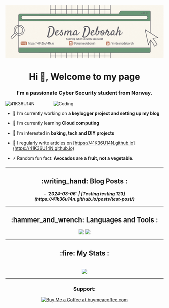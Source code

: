 [![MasterHead](https://github.com/41K36U14N/41K36U14N/blob/main/docs/Github%20banner.gif?alt=media&token=91c0c7b2-93c3-4029-b011-1a8703c5730d)](https://41K36U14N.io)

<h1 align="center">Hi 👋, Welcome to my page </h1>
<h3 align="center"> I'm a passionate Cyber Security student from Norway.</h3>
<img align="right" alt="Coding" src="https://media.giphy.com/media/v1.Y2lkPTc5MGI3NjExeG5panBsMHIzZ3NkczFuamZ2NGoxODEzbHptZzRrcWJwYzA3ZnBsOSZlcD12MV9pbnRlcm5hbF9naWZfYnlfaWQmY3Q9Zw/J3KCHKTEqkZuxAW6OQ/giphy.gif" width="350"/>

<p align="left"> <img src="https://komarev.com/ghpvc/?username=41K36U14N&label=Visitors&color=0e75b6&style=flat" alt="41K36U14N" /> </p>

- 🔭 I’m currently working on **a keylogger project and setting up my blog**

- 🌱 I’m currently learning **Cloud computing**

- 👀 I’m interested in **baking, tech and DIY projects**

- 📝 I regularly write articles on [https://41K36U14N.github.io](https://41K36U14N.github.io)

- ⚡ Random fun fact: **Avocados are a fruit, not a vegetable.**

---
<h2 align="center">:writing_hand: Blog Posts :</h2>
<!-- BLOG-POST-LIST:START -->
<h5 align="center">- `2024-03-06` | [Testing testing 123](https://41k36u14n.github.io/posts/test-post/)  

<!-- BLOG-POST-LIST:END -->
---

</div> 
<h2 align="center">:hammer_and_wrench: Languages and Tools :</h2>
<div align="center">
    <img src="https://skillicons.dev/icons?i=linux,vscode,github,git" />
    <img src="https://skillicons.dev/icons?i=python,ubuntu,ruby,bash,powershell,azure,amazonwebservices,googlecloud,jekyll" /><br>
</div>

---

</div>
<h2 align="center">:fire: My Stats :</h2>
<div align=center>
  <br/>
  <img width=525 align="center" src="http://github-readme-streak-stats.herokuapp.com?user=41K36U14N&theme=dark&background=000000" />
</div>

  ---
  
</div>
<h3 align="center">Support:</h3>
<div align="center">
<a href='https://www.buymeacoffee.com/41k36u14n' target='_blank'><img height='64' style='border:0px;height:64px;' src='https://cdn.buymeacoffee.com/buttons/v2/default-yellow.png' border='0' alt='Buy Me a Coffee at buymeacoffee.com' /></a>
</div>

<br/>
<!---
41K36U14N/41K36U14N is a ✨ special ✨ repository because its `README.md` (this file) appears on your GitHub profile.
You can click the Preview link to take a look at your changes.
--->
